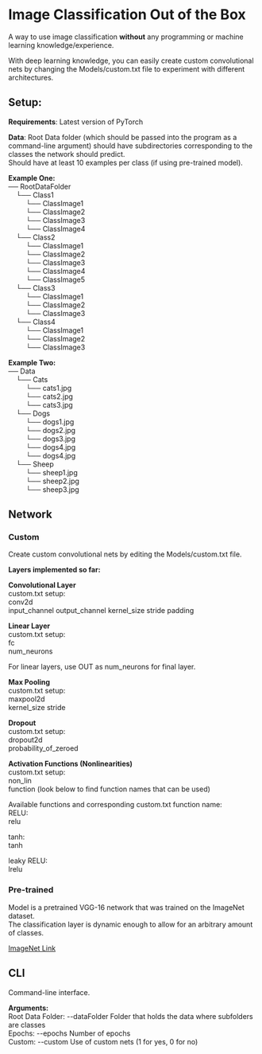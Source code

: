 # Image Classification Out of the Box

A way to use image classification **without** any programming or machine learning knowledge/experience. 
   
With deep learning knowledge, you can easily create custom convolutional nets by changing the Models/custom.txt file to experiment with different architectures.
  
## Setup:

**Requirements**: Latest version of PyTorch

**Data**: Root Data folder (which should be passed into the program as a command-line argument) should have subdirectories corresponding to the classes the network should predict.  
Should have at least 10 examples per class (if using pre-trained model).

**Example One:**  
── RootDataFolder   
&nbsp;&nbsp;&nbsp;&nbsp;└── Class1  
&nbsp;&nbsp;&nbsp;&nbsp;&nbsp;&nbsp;&nbsp;&nbsp; └── ClassImage1  
&nbsp;&nbsp;&nbsp;&nbsp;&nbsp;&nbsp;&nbsp;&nbsp; └── ClassImage2  
&nbsp;&nbsp;&nbsp;&nbsp;&nbsp;&nbsp;&nbsp;&nbsp; └── ClassImage3  
&nbsp;&nbsp;&nbsp;&nbsp;&nbsp;&nbsp;&nbsp;&nbsp; └── ClassImage4  
&nbsp;&nbsp;&nbsp;&nbsp;└── Class2  
&nbsp;&nbsp;&nbsp;&nbsp;&nbsp;&nbsp;&nbsp;&nbsp; └── ClassImage1  
&nbsp;&nbsp;&nbsp;&nbsp;&nbsp;&nbsp;&nbsp;&nbsp; └── ClassImage2  
&nbsp;&nbsp;&nbsp;&nbsp;&nbsp;&nbsp;&nbsp;&nbsp; └── ClassImage3  
&nbsp;&nbsp;&nbsp;&nbsp;&nbsp;&nbsp;&nbsp;&nbsp; └── ClassImage4  
&nbsp;&nbsp;&nbsp;&nbsp;&nbsp;&nbsp;&nbsp;&nbsp; └── ClassImage5  
&nbsp;&nbsp;&nbsp;&nbsp;└── Class3  
&nbsp;&nbsp;&nbsp;&nbsp;&nbsp;&nbsp;&nbsp;&nbsp; └── ClassImage1  
&nbsp;&nbsp;&nbsp;&nbsp;&nbsp;&nbsp;&nbsp;&nbsp; └── ClassImage2  
&nbsp;&nbsp;&nbsp;&nbsp;&nbsp;&nbsp;&nbsp;&nbsp; └── ClassImage3  
&nbsp;&nbsp;&nbsp;&nbsp;└── Class4  
&nbsp;&nbsp;&nbsp;&nbsp;&nbsp;&nbsp;&nbsp;&nbsp; └── ClassImage1  
&nbsp;&nbsp;&nbsp;&nbsp;&nbsp;&nbsp;&nbsp;&nbsp; └── ClassImage2  
&nbsp;&nbsp;&nbsp;&nbsp;&nbsp;&nbsp;&nbsp;&nbsp; └── ClassImage3  

**Example Two:**  
── Data   
&nbsp;&nbsp;&nbsp;&nbsp;└── Cats  
&nbsp;&nbsp;&nbsp;&nbsp;&nbsp;&nbsp;&nbsp;&nbsp; └── cats1.jpg  
&nbsp;&nbsp;&nbsp;&nbsp;&nbsp;&nbsp;&nbsp;&nbsp; └── cats2.jpg  
&nbsp;&nbsp;&nbsp;&nbsp;&nbsp;&nbsp;&nbsp;&nbsp; └── cats3.jpg  
&nbsp;&nbsp;&nbsp;&nbsp;└── Dogs  
&nbsp;&nbsp;&nbsp;&nbsp;&nbsp;&nbsp;&nbsp;&nbsp; └── dogs1.jpg  
&nbsp;&nbsp;&nbsp;&nbsp;&nbsp;&nbsp;&nbsp;&nbsp; └── dogs2.jpg    
&nbsp;&nbsp;&nbsp;&nbsp;&nbsp;&nbsp;&nbsp;&nbsp; └── dogs3.jpg  
&nbsp;&nbsp;&nbsp;&nbsp;&nbsp;&nbsp;&nbsp;&nbsp; └── dogs4.jpg  
&nbsp;&nbsp;&nbsp;&nbsp;&nbsp;&nbsp;&nbsp;&nbsp; └── dogs4.jpg  
&nbsp;&nbsp;&nbsp;&nbsp;└── Sheep  
&nbsp;&nbsp;&nbsp;&nbsp;&nbsp;&nbsp;&nbsp;&nbsp; └── sheep1.jpg  
&nbsp;&nbsp;&nbsp;&nbsp;&nbsp;&nbsp;&nbsp;&nbsp; └──  sheep2.jpg  
&nbsp;&nbsp;&nbsp;&nbsp;&nbsp;&nbsp;&nbsp;&nbsp; └──  sheep3.jpg  



## Network

### Custom  
Create custom convolutional nets by editing the Models/custom.txt file.
  
**Layers implemented so far:**  
  
**Convolutional Layer**  
custom.txt setup:  
conv2d  
input_channel output_channel kernel_size stride padding  
  
**Linear Layer**  
custom.txt setup:  
fc  
num_neurons  
  
For linear layers, use OUT as num_neurons for final layer. 

**Max Pooling**  
custom.txt setup:  
maxpool2d  
kernel_size stride

**Dropout**  
custom.txt setup:  
dropout2d  
probability_of_zeroed
  
**Activation Functions (Nonlinearities)**  
custom.txt setup:  
non_lin  
function  (look below to find function names that can be used)
  
Available functions and corresponding custom.txt function name:  
RELU:  
relu

tanh:  
tanh  

leaky RELU:  
lrelu

### Pre-trained
Model is a pretrained VGG-16 network that was trained on the ImageNet dataset.  
The classification layer is dynamic enough to allow for an arbitrary amount of classes. 
  
[ImageNet Link](http://www.image-net.org/ "ImageNet Link")  
  
## CLI

Command-line interface.

**Arguments:**  
Root Data Folder: --dataFolder Folder that holds the data where subfolders are classes  
Epochs: --epochs Number of epochs  
Custom: --custom Use of custom nets (1 for yes, 0 for no)
